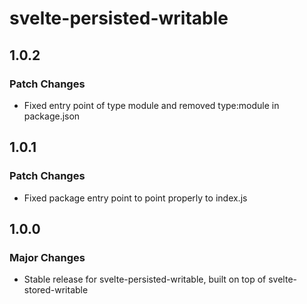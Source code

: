 # svelte-persisted-writable

## 1.0.2

### Patch Changes

- Fixed entry point of type module and removed type:module in package.json

## 1.0.1

### Patch Changes

- Fixed package entry point to point properly to index.js

## 1.0.0

### Major Changes

- Stable release for svelte-persisted-writable, built on top of svelte-stored-writable
